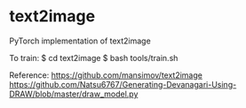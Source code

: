 # text2image
PyTorch implementation of text2image

To train:
$ cd text2image
$ bash tools/train.sh

Reference:
https://github.com/mansimov/text2image
https://github.com/Natsu6767/Generating-Devanagari-Using-DRAW/blob/master/draw_model.py
